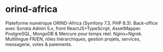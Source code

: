 # orind-africa
Plateforme numérique ORIND-Africa (Symfony 7.3, PHP 8.3). Back-office avec Sonata Admin 5.x, front ReactJS+TypeScript, AssetMapper. PostgreSQL, MongoDB &amp; Mercure pour temps réel. Nginx+Ngrok. Multilingue FR/EN, rôles hiérarchiques, gestion projets, services, messagerie, votes &amp; paiements.
